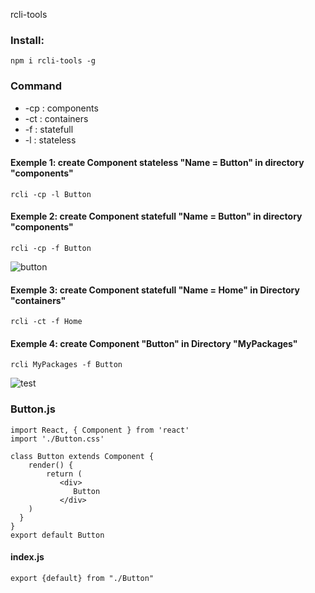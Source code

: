 rcli-tools

### Install:
`npm i rcli-tools -g`

### Command 
* -cp : components
* -ct : containers
* -f : statefull
* -l : stateless

#### Exemple 1: create Component stateless "Name = Button" in directory "components"
`rcli -cp -l Button`

#### Exemple 2: create Component statefull "Name = Button" in directory "components"
`rcli -cp -f Button`

![button](https://github.com/babakoto/rcli-tools/blob/master/button.PNG)

#### Exemple 3: create Component statefull "Name = Home" in Directory "containers"
`rcli -ct -f Home`

#### Exemple 4: create Component "Button" in Directory "MyPackages"
`rcli MyPackages -f Button`

![test](https://github.com/babakoto/rcli-tools/blob/master/buttonInPack.PNG)

### Button.js 
    import React, { Component } from 'react'
    import './Button.css'
    
    class Button extends Component {
        render() {
            return (
               <div>
                  Button
               </div>
        )
      }
    }
    export default Button
    

#### index.js
    export {default} from "./Button"
 
 
